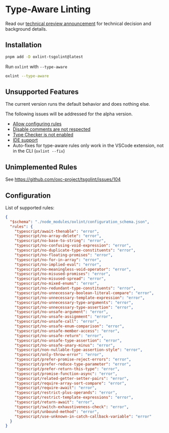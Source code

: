 # Type-Aware Linting

Read our [technical preview announcement](/blog/2025-08-17-oxlint-type-aware) for technical decision and background details.

## Installation

```bash
pnpm add -D oxlint-tsgolint@latest
```

Run `oxlint` with `--type-aware`

```bash
oxlint --type-aware
```

## Unsupported Features

The current version runs the default behavior and does nothing else.

The following issues will be addressed for the alpha version.

- [Allow configuring rules](https://github.com/oxc-project/tsgolint/issues/51)
- [Disable comments are not respected](https://github.com/oxc-project/oxc/issues/13491)
- [Type Checker is not enabled](https://github.com/oxc-project/tsgolint/issues/106)
- [IDE support](https://github.com/oxc-project/tsgolint/issues/71)
- Auto-fixes for type-aware rules only work in the VSCode extension, not in the CLI (`oxlint --fix`)

## Unimplemented Rules

See https://github.com/oxc-project/tsgolint/issues/104

## Configuration

List of supported rules:

```json
{
  "$schema": "./node_modules/oxlint/configuration_schema.json",
  "rules": {
    "typescript/await-thenable": "error",
    "typescript/no-array-delete": "error",
    "typescript/no-base-to-string": "error",
    "typescript/no-confusing-void-expression": "error",
    "typescript/no-duplicate-type-constituents": "error",
    "typescript/no-floating-promises": "error",
    "typescript/no-for-in-array": "error",
    "typescript/no-implied-eval": "error",
    "typescript/no-meaningless-void-operator": "error",
    "typescript/no-misused-promises": "error",
    "typescript/no-misused-spread": "error",
    "typescript/no-mixed-enums": "error",
    "typescript/no-redundant-type-constituents": "error",
    "typescript/no-unnecessary-boolean-literal-compare": "error",
    "typescript/no-unnecessary-template-expression": "error",
    "typescript/no-unnecessary-type-arguments": "error",
    "typescript/no-unnecessary-type-assertion": "error",
    "typescript/no-unsafe-argument": "error",
    "typescript/no-unsafe-assignment": "error",
    "typescript/no-unsafe-call": "error",
    "typescript/no-unsafe-enum-comparison": "error",
    "typescript/no-unsafe-member-access": "error",
    "typescript/no-unsafe-return": "error",
    "typescript/no-unsafe-type-assertion": "error",
    "typescript/no-unsafe-unary-minus": "error",
    "typescript/non-nullable-type-assertion-style": "error",
    "typescript/only-throw-error": "error",
    "typescript/prefer-promise-reject-errors": "error",
    "typescript/prefer-reduce-type-parameter": "error",
    "typescript/prefer-return-this-type": "error",
    "typescript/promise-function-async": "error",
    "typescript/related-getter-setter-pairs": "error",
    "typescript/require-array-sort-compare": "error",
    "typescript/require-await": "error",
    "typescript/restrict-plus-operands": "error",
    "typescript/restrict-template-expressions": "error",
    "typescript/return-await": "error",
    "typescript/switch-exhaustiveness-check": "error",
    "typescript/unbound-method": "error",
    "typescript/use-unknown-in-catch-callback-variable": "error"
  }
}
```
